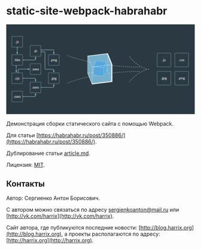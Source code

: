 # static-site-webpack-habrahabr

![Webpack](docs/img/thumbnail.png)

Демонстрация сборки статического сайта с помощью Webpack.

Для статьи [https://habrahabr.ru/post/350886/](https://habrahabr.ru/post/350886/).

Дублирование статьи [article.md](https://github.com/Harrix/static-site-webpack-habrahabr/blob/master/docs/article.md).

Лицензия: [MIT](https://github.com/Harrix/static-site-webpack-habrahabr/blob/master/LICENSE.md).

## Контакты

Автор: Сергиенко Антон Борисович.

С автором можно связаться по адресу [sergienkoanton@mail.ru](mailto:sergienkoanton@mail.ru) или  [http://vk.com/harrix](http://vk.com/harrix).

Сайт автора, где публикуются последние новости: [http://blog.harrix.org](http://blog.harrix.org), а проекты располагаются по адресу: [http://harrix.org](http://harrix.org).